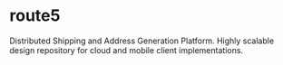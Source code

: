 # route5
Distributed Shipping and Address Generation Platform. Highly scalable design repository for cloud and mobile client implementations.
